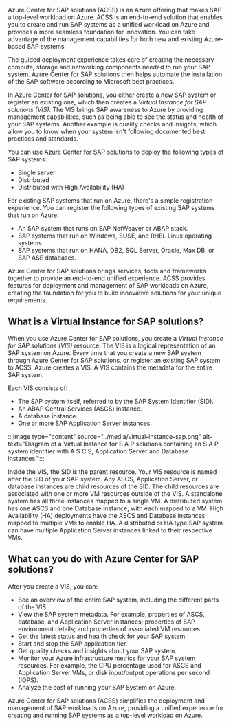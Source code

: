 Azure Center for SAP solutions (ACSS) is an Azure offering that makes SAP a top-level workload on Azure. ACSS is an end-to-end solution that enables you to create and run SAP systems as a unified workload on Azure and provides a more seamless foundation for innovation. You can take advantage of the management capabilities for both new and existing Azure-based SAP systems.

The guided deployment experience takes care of creating the necessary compute, storage and networking components needed to run your SAP system. Azure Center for SAP solutions then helps automate the installation of the SAP software according to Microsoft best practices.

In Azure Center for SAP solutions, you either create a new SAP system or register an existing one, which then creates a *Virtual Instance for SAP solutions (VIS)*. The VIS brings SAP awareness to Azure by providing management capabilities, such as being able to see the status and health of your SAP systems. Another example is quality checks and insights, which allow you to know when your system isn't following documented best practices and standards.

You can use Azure Center for SAP solutions to deploy the following types of SAP systems:

- Single server
- Distributed
- Distributed with High Availability (HA)

For existing SAP systems that run on Azure, there's a simple registration experience. You can register the following types of existing SAP systems that run on Azure:

- An SAP system that runs on SAP NetWeaver or ABAP stack.
- SAP systems that run on Windows, SUSE, and RHEL Linux operating systems.
- SAP systems that run on HANA, DB2, SQL Server, Oracle, Max DB, or SAP ASE databases.

Azure Center for SAP solutions brings services, tools and frameworks together to provide an end-to-end unified experience. ACSS provides features for deployment and management of SAP workloads on Azure, creating the foundation for you to build innovative solutions for your unique requirements.

## What is a Virtual Instance for SAP solutions?

When you use Azure Center for SAP solutions, you create a *Virtual Instance for SAP solutions (VIS)* resource. The VIS is a logical representation of an SAP system on Azure. Every time that you create a new SAP system through Azure Center for SAP solutions, or register an existing SAP system to ACSS, Azure creates a VIS. A VIS contains the metadata for the entire SAP system.

Each VIS consists of:

- The SAP system itself, referred to by the SAP System Identifier (SID).
- An ABAP Central Services (ASCS) instance.
- A database instance.
- One or more SAP Application Server instances.

:::image type="content" source="../media/virtual-instance-sap.png" alt-text="Diagram of a Virtual Instance for S A P solutions containing an S A P system identifier with A S C S, Application Server and Database instances.":::

Inside the VIS, the SID is the parent resource. Your VIS resource is named after the SID of your SAP system. Any ASCS, Application Server, or database instances are child resources of the SID. The child resources are associated with one or more VM resources outside of the VIS. A standalone system has all three instances mapped to a single VM. A distributed system has one ASCS and one Database instance, with each mapped to a VM. High Availability (HA) deployments have the ASCS and Database instances mapped to multiple VMs to enable HA. A distributed or HA type SAP system can have multiple Application Server instances linked to their respective VMs.

## What can you do with Azure Center for SAP solutions?

After you create a VIS, you can:

- See an overview of the entire SAP system, including the different parts of the VIS.
- View the SAP system metadata. For example, properties of ASCS, database, and Application Server instances; properties of SAP environment details; and properties of associated VM resources.
- Get the latest status and health check for your SAP system.
- Start and stop the SAP application tier.
- Get quality checks and insights about your SAP system.
- Monitor your Azure infrastructure metrics for your SAP system resources. For example, the CPU percentage used for ASCS and Application Server VMs, or disk input/output operations per second (IOPS).
- Analyze the cost of running your SAP System on Azure.

Azure Center for SAP solutions (ACSS) simplifies the deployment and management of SAP workloads on Azure, providing a unified experience for creating and running SAP systems as a top-level workload on Azure.
